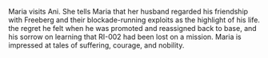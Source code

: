 Maria visits  Ani. She tells Maria that her husband regarded his friendship with Freeberg and their blockade-running exploits as the highlight of his life. the regret he felt when he was promoted and reassigned back to base, and his sorrow on learning that RI-002 had been lost on a mission.  Maria is impressed at tales of suffering, courage, and nobility. 